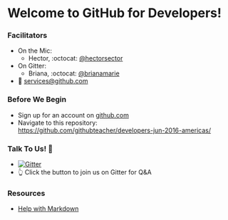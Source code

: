 # Welcome to GitHub for Developers!

### Facilitators
- On the Mic:
  - Hector, :octocat: [@hectorsector](http://github.com/hectorsector)
- On Gitter:
  - Briana, :octocat: [@brianamarie](http://github.com/brianamarie)
- :email: [services@github.com](mailto:services@github.com)

### Before We Begin
- Sign up for an account on [github.com](http://github.com)
- Navigate to this repository: https://github.com/githubteacher/developers-jun-2016-americas/

### Talk To Us! :speech_balloon:
- [![Gitter](https://badges.gitter.im/githubteacher/sep-19-developers.svg)](https://gitter.im/sep-19-developers/Lobby?utm_source=share-link&utm_medium=link&utm_campaign=share-link)
- :point_up_2: Click the button to join us on Gitter for Q&A

### Resources
- [Help with Markdown](https://guides.github.com/features/mastering-markdown/)
